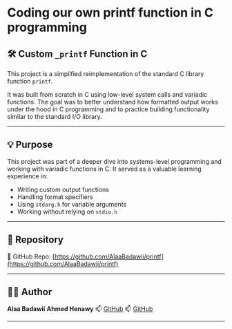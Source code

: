 # Coding our own printf function in C programming
## 🛠️ Custom `_printf` Function in C

This project is a simplified reimplementation of the standard C library function `printf`.

It was built from scratch in C using low-level system calls and variadic functions. The goal was to better understand how formatted output works under the hood in C programming and to practice building functionality similar to the standard I/O library.

---

## 💡 Purpose

This project was part of a deeper dive into systems-level programming and working with variadic functions in C. It served as a valuable learning experience in:

- Writing custom output functions
- Handling format specifiers
- Using `stdarg.h` for variable arguments
- Working without relying on `stdio.h`

---

## 📎 Repository

🔗 GitHub Repo: [https://github.com/AlaaBadawii/printf](https://github.com/AlaaBadawii/printf)

---

## 🧑‍💻 Author

**Alaa Badawii**
**Ahmed Henawy**
📫 [GitHub](https://github.com/AlaaBadawii)
📫 [GitHub](https://github.com/AhmedHenawy11)


---
